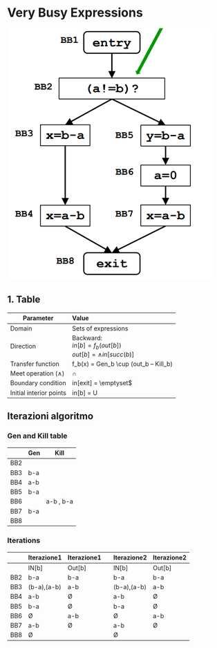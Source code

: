 # Very Busy Expressions

![image](/Assignment2/img/VeryBusy.png)

## 1. Table

| Parameter               |                         Value                                          |
|-------------------------|:-----------------------------------------------------------------------|
| Domain                  | Sets of expressions                                                    |
| Direction               | Backward: <br> $in[b] = f_b(out[b])$ <br> $out[b] = \wedge in[succ(b)]$|   
| Transfer function       | f_b(x) = Gen_b \cup (out_b – Kill_b)                                   |
| Meet operation (∧)      | $\cap$                                                                 |
| Boundary condition      | in[exit] = \emptyset$                                                  |
| Initial interior points | in[b] = U                                                              |



## Iterazioni algoritmo


### Gen and Kill table

|     | Gen   | Kill |
|-----|-------|------|
| BB2 |       |      |
| BB3 | b-a   |      |
| BB4 | a-b   |      |
| BB5 | b-a   |      |
| BB6 |       | a-b , b-a |
| BB7 | b-a   |      |
| BB8 |       |      |

### Iterations

|     | Iterazione1 | Iterazione1 |     | Iterazione2 | Iterazione2 |
|-----|-------------|-------------|-----|-------------|-------------|
|     | IN[b]       | Out[b]      |     | IN[b]       | Out[b]      |
| BB2 | b-a         | b-a         |     | b-a         | b-a         |
| BB3 | (b-a),(a-b) | a-b         |     | (b-a),(a-b) | a-b         |
| BB4 | a-b         | Ø           |     | a-b         | Ø           |
| BB5 | b-a         | Ø           |     | b-a         | Ø           |
| BB6 | Ø           | a-b         |     | Ø           | a-b         |
| BB7 | a-b         | Ø           |     | a-b         | Ø           |
| BB8 | Ø           |             |     | Ø           |             |
